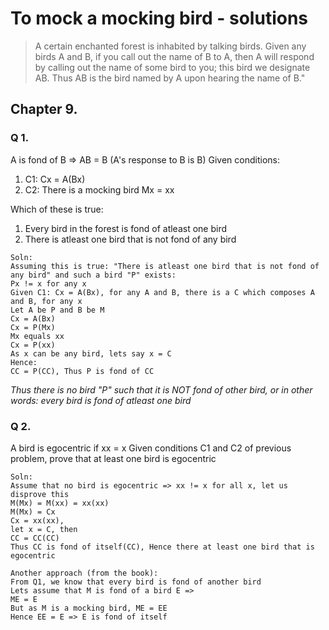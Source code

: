 # To mock a mocking bird - solutions

> A certain enchanted forest is inhabited by talking birds. Given any birds A and B, if you call out the name of B to A, then A will respond by calling out the name of some bird to you; this bird we designate AB. Thus AB is the bird named by A upon hearing the name of B."

## Chapter 9.
### Q 1.
A is fond of B => AB = B (A's response to B is B)
Given conditions:
1. C1: Cx = A(Bx)
2. C2: There is a mocking bird Mx = xx

Which of these is true:
1. Every bird in the forest is fond of atleast one bird
2. There is atleast one bird that is not fond of any bird


```
Soln:
Assuming this is true: "There is atleast one bird that is not fond of any bird" and such a bird "P" exists:
Px != x for any x
Given C1: Cx = A(Bx), for any A and B, there is a C which composes A and B, for any x
Let A be P and B be M
Cx = A(Bx)
Cx = P(Mx)
Mx equals xx
Cx = P(xx)
As x can be any bird, lets say x = C
Hence:
CC = P(CC), Thus P is fond of CC
```
_Thus there is no bird "P" such that it is NOT fond of other bird, or in other words: every bird is fond of atleast one bird_

### Q 2.
A bird is egocentric if xx = x
Given conditions C1 and C2 of previous problem, prove that at least one bird is egocentric

```
Soln:
Assume that no bird is egocentric => xx != x for all x, let us disprove this
M(Mx) = M(xx) = xx(xx)
M(Mx) = Cx
Cx = xx(xx),
let x = C, then
CC = CC(CC)
Thus CC is fond of itself(CC), Hence there at least one bird that is egocentric

Another approach (from the book):
From Q1, we know that every bird is fond of another bird
Lets assume that M is fond of a bird E =>
ME = E
But as M is a mocking bird, ME = EE
Hence EE = E => E is fond of itself
```
